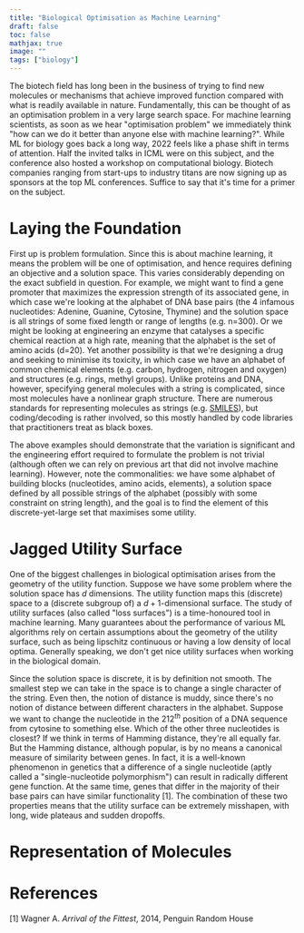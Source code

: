 ```yaml
---
title: "Biological Optimisation as Machine Learning"
draft: false
toc: false
mathjax: true
image: ""
tags: ["biology"]
---
```



The biotech field has long been in the business of trying to find new molecules or mechanisms that achieve improved function compared with what is readily available in nature. Fundamentally, this can be thought of as an optimisation problem in a very large search space. For machine learning scientists, as soon as we hear "optimisation problem" we immediately think "how can we do it better than anyone else with machine learning?". While ML for biology goes back a long way, 2022 feels like a phase shift in terms of attention. Half the invited talks in ICML were on this subject, and the conference also hosted a workshop on computational biology. Biotech companies ranging from start-ups to industry titans are now signing up as sponsors at the top ML conferences. Suffice to say that it's time for a primer on the subject.

# Laying the Foundation

First up is problem formulation. Since this is about machine learning, it means the problem will be one of optimisation, and hence requires defining an objective and a solution space. This varies considerably depending on the exact subfield in question. For example, we might want to find a gene promoter that maximizes the expression strength of its associated gene, in which case we're looking at the alphabet of DNA base pairs (the 4 infamous nucleotides: Adenine, Guanine, Cytosine, Thymine) and the solution space is all strings of some fixed length or range of lengths (e.g. n=300). Or we might be looking at engineering an enzyme that catalyses a specific chemical reaction at a high rate, meaning that the alphabet is the set of amino acids (d=20). Yet another possibility is that we're designing a drug and seeking to minimise its toxicity, in which case we have an alphabet of common chemical elements (e.g. carbon, hydrogen, nitrogen and oxygen) and structures (e.g. rings, methyl groups). Unlike proteins and DNA, however, specifying general molecules with a string is complicated, since most molecules have a nonlinear graph structure. There are numerous standards for representing molecules as strings (e.g. [SMILES](https://en.wikipedia.org/wiki/Simplified_molecular-input_line-entry_system)), but coding/decoding is rather involved, so this mostly handled by code libraries that practitioners treat as black boxes.

The above examples should demonstrate that the variation is significant and the engineering effort required to formulate the problem is not trivial (although often we can rely on previous art that did not involve machine learning). However, note the commonalities: we have some alphabet of building blocks (nucleotides, amino acids, elements), a solution space defined by all possible strings of the alphabet (possibly with some constraint on string length), and the goal is to find the element of this discrete-yet-large set that maximises some utility.

# Jagged Utility Surface

One of the biggest challenges in biological optimisation arises from the geometry of the utility function. Suppose we have some problem where the solution space has $d$ dimensions. The utility function maps this (discrete) space to a (discrete subgroup of) a $d+1$-dimensional surface. The study of utility surfaces (also called "loss surfaces") is a time-honoured tool in machine learning. Many guarantees about the performance of various ML algorithms rely on certain assumptions about the geometry of the utility surface, such as being lipschitz continuous or having a low density of local optima. Generally speaking, we don't get nice utility surfaces when working in the biological domain.

Since the solution space is discrete, it is by definition not smooth. The smallest step we can take in the space is to change a single character of the string. Even then, the notion of distance is muddy, since there's no notion of distance between different characters in the alphabet. Suppose we want to change the nucleotide in the $212^{th}$ position of a DNA sequence from cytosine to something else. Which of the other three nucleotides is closest? If we think in terms of Hamming distance, they're all equally far. But the Hamming distance, although popular, is by no means a canonical measure of similarity between genes. In fact, it is a well-known phenomenon in genetics that a difference of a single nucleotide (aptly called a "single-nucleotide polymorphism") can result in radically different gene function. At the same time, genes that differ in the majority of their base pairs can have similar functionality [1]. The combination of these two properties means that the utility surface can be extremely misshapen, with long, wide plateaus and sudden dropoffs.

# Representation of Molecules






# References

[1] Wagner A. *Arrival of the Fittest*, 2014, Penguin Random House